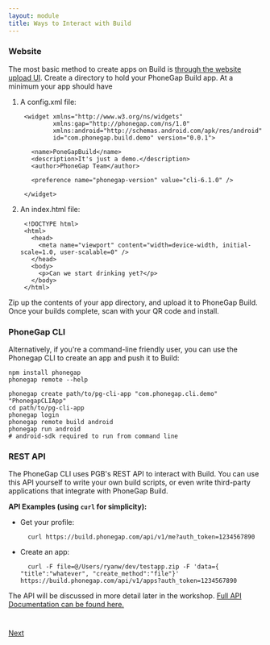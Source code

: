 ```yaml
---
layout: module
title: Ways to Interact with Build
---
```


### Website

The most basic method to create apps on Build is [through the website upload UI](https://build.phonegap.com/apps). Create a directory to hold your PhoneGap Build app. At a minimum your app should have

1. A config.xml file:
        
        <widget xmlns="http://www.w3.org/ns/widgets" 
                xmlns:gap="http://phonegap.com/ns/1.0"
                xmlns:android="http://schemas.android.com/apk/res/android" 
                id="com.phonegap.build.demo" version="0.0.1">

	      <name>PoneGapBuild</name>
	      <description>It's just a demo.</description>
	      <author>PhoneGap Team</author>

	      <preference name="phonegap-version" value="cli-6.1.0" />

        </widget>

2. An index.html file:

        <!DOCTYPE html>
        <html>
   	      <head>
    	    <meta name="viewport" content="width=device-width, initial-scale=1.0, user-scalable=0" />
    	  </head>
    	  <body>
    	    <p>Can we start drinking yet?</p>
    	  </body>
        </html>


Zip up the contents of your app directory, and upload it to PhoneGap Build. Once your builds complete, scan with your QR code and install.

### PhoneGap CLI

Alternatively, if you're a command-line friendly user, you can use the Phonegap CLI to create an app and push it to Build:


```
npm install phonegap
phonegap remote --help
```


```
phonegap create path/to/pg-cli-app "com.phonegap.cli.demo" "PhonegapCLIApp"
cd path/to/pg-cli-app
phonegap login
phonegap remote build android
phonegap run android
# android-sdk required to run from command line
```

### REST API

The PhoneGap CLI uses PGB's REST API to interact with Build. You can use this API yourself to write your own build scripts, or even write third-party applications that integrate with PhoneGap Build.

**API Examples (using `curl` for simplicity):**

- Get your profile:

		curl https://build.phonegap.com/api/v1/me?auth_token=1234567890

- Create an app:

		curl -F file=@/Users/ryanw/dev/testapp.zip -F 'data={ "title":"whatever", "create_method":"file"}' https://build.phonegap.com/api/v1/apps?auth_token=1234567890



The API will be discussed in more detail later in the workshop. [Full API Documentation can be found here.](http://docs.build.phonegap.com/en_US/developer_api_api.md.html#PhoneGap%20Build%20Developer%20API)


<div class="row" style="margin-top:40px;">
<div class="col-sm-12">
<a href="2-setting-up-your-ios-developer-key.html" class="btn btn-default pull-right">Next <i class="glyphicon
glyphicon-chevron-right"></i></a>
</div>
</div>
